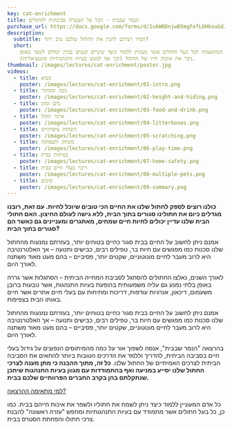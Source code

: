 ```yaml
---
key: cat-enrichment
title: הנמר שבבית - הכל על העשרה סביבתית לחתולים
purchase_url: https://docs.google.com/forms/d/1ukW6DnjwB5mgFefLUHkouGdJ5K2PrOdX14pLAyhmXCk
description:
  subtitle: תמיד רציתם להבין את החתול שלכם טוב יותר?
  short:
    סדרת הרצאות המותאמות לכל בעל חתולים אשר מעוניין ללמוד כיצד שינויים קטנים בבית יכולים לשפר באופן
    ניכר את איכות חייו של החתול (וכך אף למנוע בעיות התנהגותיות פוטנציאליות).
thumbnail: /images/lectures/cat-enrichment/poster.jpg
videos:
  - title: מבוא
    poster: /images/lectures/cat-enrichment/01-intro.png
  - title: גובה ומסתור
    poster: /images/lectures/cat-enrichment/02-height-and-hiding.png
  - title: מים ומזון
    poster: /images/lectures/cat-enrichment/03-food-and-drink.png
  - title: ארגזי החול
    poster: /images/lectures/cat-enrichment/04-litterboxes.png
  - title: השחזת ציפורניים
    poster: /images/lectures/cat-enrichment/05-scratching.png
  - title: משחק ותעסוקה
    poster: /images/lectures/cat-enrichment/06-play-time.png
  - title: בטיחות בבית
    poster: /images/lectures/cat-enrichment/07-home-safety.png
  - title: ריבוי בעלי חיים בבית
    poster: /images/lectures/cat-enrichment/08-multiple-pets.png
  - title: סיכום
    poster: /images/lectures/cat-enrichment/09-summary.png
---
```


<div>
  <p>
    <b>
      כולנו רוצים לספק לחתול שלנו את החיים הכי טובים שיוכל לחיות. עם זאת, רובנו מגדלים כיום את
      חתולינו סגורים בתוך הבית, ללא גישה לעולם החיצון. האם חתולי הבית שלנו עדיין יכולים לחיות
      חיים שמחים, מאתגרים ומעניינים גם כאשר הם סגורים בתוך הבית?
    </b>
  </p>

  <p>
    אמנם ניתן לחשוב על החיים בבית סגור כחיים בטוחים יותר, בעזרתם נמנעות מהחתול שלנו סכנות כמו
    מפגשים עם חיות בר, טפילים רבים, כבישים ותנועה – אך האלטרנטיבה היא לרוב מעבר לחיים
    מונוטוניים, שקטים יותר, פסיביים – בהם מעט מאוד משתנה לאורך היום.
  </p>

  <p>
    לאורך השנים, נאלצו החתולים להסתגל לסביבת המחייה הביתית – הסתגלות אשר גררה באופן בלתי נמנע
    גם עליה משמעותית בהופעת בעיות התנהגות, אשר נובעות ברובן משעמום, דיכאון, אנרגיות עודפות,
    דריכות ומתיחות עם בעלי חיים אחרים אשר חיים באותו הבית בצפיפות.
  </p>

  <p>
    אמנם ניתן לחשוב על החיים בבית סגור כחיים בטוחים יותר, בעזרתם נמנעות מהחתול שלנו סכנות כמו
    מפגשים עם חיות בר, טפילים רבים, כבישים ותנועה – אך האלטרנטיבה היא לרוב מעבר לחיים
    מונוטוניים, שקטים יותר, פסיביים – בהם מעט מאוד משתנה לאורך היום.
  </p>

  <p>
    בהרצאה "הנמר שבבית", אנסה לשפוך אור על כמה מהמיתוסים הנפוצים על גידול בעלי חיים בסביבה
    הביתית, להדריך וללמד את הדרכים הטובות ביותר להתאים את הסביבה הביתית לצרכים האמיתיים של
    החתול שלנו.
    <b>
      כל זה, מתוך ההבנה כי מתן מענה לצרכי החתול שלנו יסייע במניעה ואף בהתמודדות עם מגוון בעיות
      התנהגות שיתכן שנתקלתם בהן בקרב החברים הפרוותיים שלכם בבית.
    </b>
  </p>

  <u class="text-lg font-bold my-5 block">
    למי מתאימה ההרצאה?
  </u>
  <p>
    כל אדם המעוניין ללמוד כיצד ניתן לשמח את חתוליו ולשפר את איכות חייהם בבית. כמו כן, כל בעל
    חתולים אשר מתמודד עם בעיות התנהגותיות ומחפש "עזרה ראשונה" להבנת צרכי חתולו והפחתת הסטרס
    בבית.
  </p>

  <p></p>
</div>
